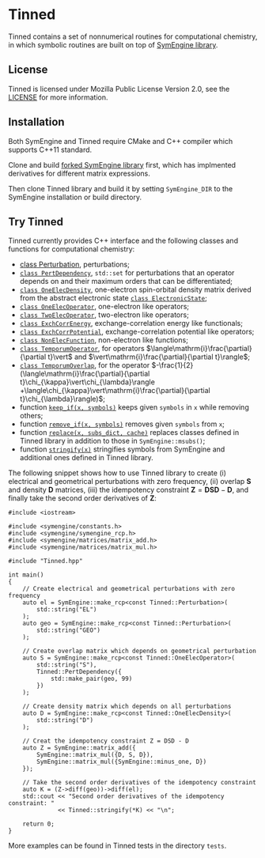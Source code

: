 # Tinned

Tinned contains a set of nonnumerical routines for computational chemistry, in
which symbolic routines are built on top of
[SymEngine library](https://github.com/symengine/symengine).

## License

Tinned is licensed under Mozilla Public License Version 2.0, see the
[LICENSE](LICENSE) for more information.

## Installation

Both SymEngine and Tinned require CMake and C++ compiler which supports C++11
standard.

Clone and build [forked SymEngine library](https://github.com/bingao/symengine)
first, which has implmented derivatives for different matrix expressions.

Then clone Tinned library and build it by setting `SymEngine_DIR` to the
SymEngine installation or build directory.

## Try Tinned

Tinned currently provides C++ interface and the following classes and functions
for computational chemistry:

* [class Perturbation](include/Tinned/Perturbation.hpp), perturbations;
* [`class PertDependency`](include/Tinned/PertDependency.hpp), `std::set` for
  perturbations that an operator depends on and their maximum orders that can
  be differentiated;
* [`class OneElecDensity`](include/Tinned/OneElecDensity.hpp), one-electron
  spin-orbital density matrix derived from the abstract electronic state
  [`class ElectronicState`](include/Tinned/ElectronicState.hpp);
* [`class OneElecOperator`](include/Tinned/OneElecOperator.hpp), one-electron
  like operators;
* [`class TwoElecOperator`](include/Tinned/TwoElecOperator.hpp), two-electron
  like operators;
* [`class ExchCorrEnergy`](include/Tinned/ExchCorrEnergy.hpp),
  exchange-correlation energy like functionals;
* [`class ExchCorrPotential`](include/Tinned/ExchCorrPotential.hpp),
  exchange-correlation potential like operators;
* [`class NonElecFunction`](include/Tinned/NonElecFunction.hpp), non-electron
  like functions;
* [`class TemporumOperator`](include/Tinned/TemporumOperator.hpp), for
  operators $\langle\mathrm{i}\frac{\partial}{\partial t}\vert$ and
  $\vert\mathrm{i}\frac{\partial}{\partial t}\rangle$;
* [`class TemporumOverlap`](include/Tinned/TemporumOverlap.hpp), for the operator
  $-\frac{1}{2}(\langle\mathrm{i}\frac{\partial}{\partial t}\chi_{\kappa}\vert\chi_{\lambda}\rangle
  +\langle\chi_{\kappa}\vert\mathrm{i}\frac{\partial}{\partial t}\chi_{\lambda}\rangle)$;
* function [`keep_if(x, symbols)`](include/Tinned/KeepVisitor.hpp) keeps given
  `symbols` in `x` while removing others;
* function [`remove_if(x, symbols)`](include/Tinned/RemoveVisitor.hpp) removes
  given `symbols` from `x`;
* function [`replace(x, subs_dict, cache)`](include/Tinned/ReplaceVisitor.hpp)
  replaces classes defined in Tinned library in addition to those in
  `SymEngine::msubs()`;
* function [`stringify(x)`](include/Tinned/StringifyVisitor.hpp) stringifies
  symbols from SymEngine and additional ones defined in Tinned library.

The following snippet shows how to use Tinned library to create (i) electrical
and geometrical perturbations with zero frequency, (ii) overlap $\mathbf{S}$
and density $\mathbf{D}$ matrices, (iii) the idempotency constraint
$\mathbf{Z}=\mathbf{DSD}-\mathbf{D}$, and finally take the second order
derivatives of $\mathbf{Z}$:

```
#include <iostream>

#include <symengine/constants.h>
#include <symengine/symengine_rcp.h>
#include <symengine/matrices/matrix_add.h>
#include <symengine/matrices/matrix_mul.h>

#include "Tinned.hpp"

int main()
{
    // Create electrical and geometrical perturbations with zero frequency
    auto el = SymEngine::make_rcp<const Tinned::Perturbation>(
        std::string("EL")
    );
    auto geo = SymEngine::make_rcp<const Tinned::Perturbation>(
        std::string("GEO")
    );

    // Create overlap matrix which depends on geometrical perturbation
    auto S = SymEngine::make_rcp<const Tinned::OneElecOperator>(
        std::string("S"),
        Tinned::PertDependency({
            std::make_pair(geo, 99)
        })
    );

    // Create density matrix which depends on all perturbations
    auto D = SymEngine::make_rcp<const Tinned::OneElecDensity>(
        std::string("D")
    );

    // Creat the idempotency constraint Z = DSD - D
    auto Z = SymEngine::matrix_add({
        SymEngine::matrix_mul({D, S, D}),
        SymEngine::matrix_mul({SymEngine::minus_one, D})
    });

    // Take the second order derivatives of the idempotency constraint
    auto K = (Z->diff(geo))->diff(el);
    std::cout << "Second order derivatives of the idempotency constraint: "
              << Tinned::stringify(*K) << "\n";

    return 0;
}
```

More examples can be found in Tinned tests in the directory `tests`.
